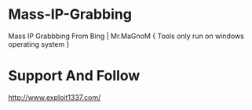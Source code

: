 # Mass-IP-Grabbing
Mass IP Grabbbing From Bing | Mr.MaGnoM
{ Tools only run on windows operating system }

# Support And Follow
http://www.exploit1337.com/ 
